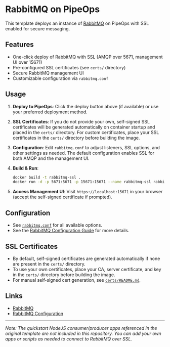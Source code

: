 # RabbitMQ on PipeOps

This template deploys an instance of [RabbitMQ](https://www.rabbitmq.com/) on PipeOps with SSL enabled for secure messaging.

## Features

- One-click deploy of RabbitMQ with SSL (AMQP over 5671, management UI over 15671)
- Pre-configured SSL certificates (see `certs/` directory)
- Secure RabbitMQ management UI
- Customizable configuration via `rabbitmq.conf`

## Usage

1. **Deploy to PipeOps**: Click the deploy button above (if available) or use your preferred deployment method.

2. **SSL Certificates**: If you do not provide your own, self-signed SSL certificates will be generated automatically on container startup and placed in the `certs/` directory. For custom certificates, place your SSL certificates in the `certs/` directory before building the image.

3. **Configuration**: Edit `rabbitmq.conf` to adjust listeners, SSL options, and other settings as needed. The default configuration enables SSL for both AMQP and the management UI.

4. **Build & Run**:

   ```sh
   docker build -t rabbitmq-ssl .
   docker run -d -p 5671:5671 -p 15671:15671 --name rabbitmq-ssl rabbitmq-ssl
   ```

5. **Access Management UI**: Visit `https://localhost:15671` in your browser (accept the self-signed certificate if prompted).

## Configuration

- See [`rabbitmq.conf`](./rabbitmq.conf) for all available options.
- See the [RabbitMQ Configuration Guide](https://www.rabbitmq.com/configure.html#config-file) for more details.

## SSL Certificates

- By default, self-signed certificates are generated automatically if none are present in the `certs/` directory.
- To use your own certificates, place your CA, server certificate, and key in the `certs/` directory before building the image.
- For manual self-signed cert generation, see [`certs/README.md`](./certs/README.md).

## Links

- [RabbitMQ](https://github.com/rabbitmq/rabbitmq-server)
- [RabbitMQ Configuration](https://www.rabbitmq.com/configure.html#config-file)

---

*Note: The quickstart NodeJS consumer/producer apps referenced in the original template are not included in this repository. You can add your own apps or scripts as needed to connect to RabbitMQ over SSL.*